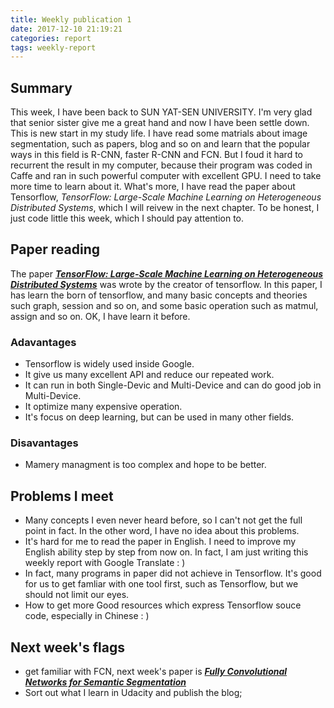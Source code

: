 ```yaml
---
title: Weekly publication 1
date: 2017-12-10 21:19:21
categories: report
tags: weekly-report
---
```


## Summary
This week, I have been back to SUN YAT-SEN UNIVERSITY. I'm very glad that senior sister give me a great hand and now I have been settle down. This is new start in my study life.
I have read some matrials about image segmentation, such as papers, blog and so on and learn that the popular ways in this field is R-CNN, faster R-CNN and FCN. But I foud it hard to recurrent the result in my computer, because their program was coded in Caffe and ran in such powerful computer with excellent GPU. I need to take more time to learn about it.
What's more, I have read the paper about Tensorflow, _TensorFlow: Large-Scale Machine Learning on Heterogeneous Distributed Systems_, which I will reivew in the next chapter. 
To be honest, I just code little this week, which I should pay attention to.

## Paper reading
The paper [_**TensorFlow: Large-Scale Machine Learning on Heterogeneous Distributed Systems**_](https://static.googleusercontent.com/media/research.google.com/en//pubs/archive/45166.pdf) was wrote by the creator of tensorflow. In this paper, I has learn the born of tensorflow, and many basic concepts and theories such graph, session and so on, and some basic operation such as matmul, assign and so on. OK, I have learn it before.
### Adavantages
- Tensorflow is widely used inside Google.
- It give us many excellent API and reduce our repeated work.
- It can run in both Single-Devic and Multi-Device and can do good job in Multi-Device.
- It optimize many expensive operation.
- It's focus on deep learning, but can be used in many other fields.

### Disavantages
- Mamery managment is too complex and hope to be better.

## Problems I meet
- Many concepts I even never heard before, so I can't not get the full point in fact. In the other word, I have no idea about this problems.
- It's hard for me to read the paper in English. I need to improve my English ability step by step from now on. In fact, I am just writing this weekly report with Google Translate : )
- In fact, many programs in paper did not achieve in Tensorflow. It's good for us to get famliar with one tool first, such as Tensorflow, but we should not limit our eyes.
- How to get more Good resources which express Tensorflow souce code, especially in Chinese : )

## Next week's flags
- get familiar with FCN, next week's paper is [_**Fully Convolutional Networks for Semantic Segmentation**_](https://www.cv-foundation.org/openaccess/content_cvpr_2015/papers/Long_Fully_Convolutional_Networks_2015_CVPR_paper.pdf)
- Sort out what I learn in Udacity and publish the blog;
